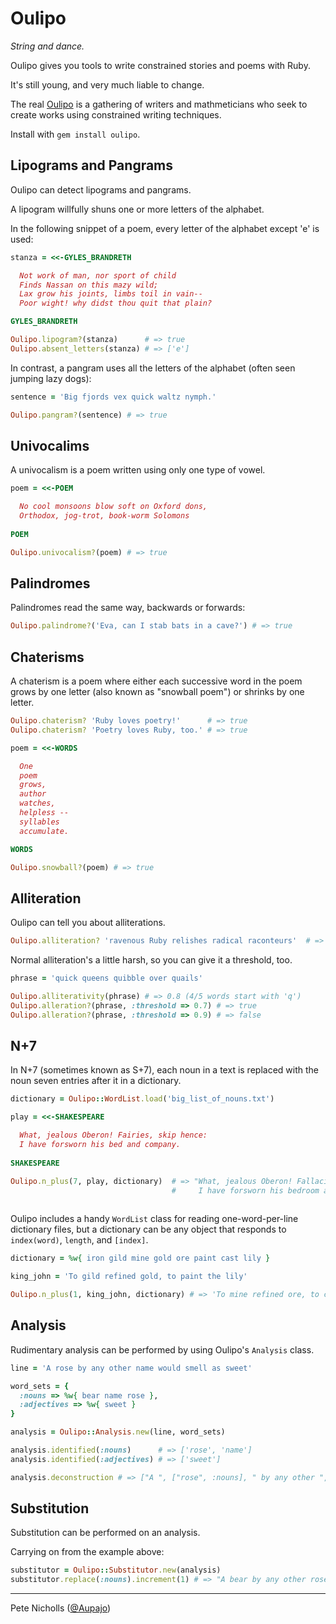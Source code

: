 # Oulipo

_String and dance._

Oulipo gives you tools to write constrained stories and poems with Ruby.

It's still young, and very much liable to change.

The real [Oulipo](http://en.wikipedia.org/wiki/Oulipo) is a gathering of writers and mathmeticians who seek to create works using constrained writing techniques.

Install with `gem install oulipo`.

## Lipograms and Pangrams

Oulipo can detect lipograms and pangrams.

A lipogram willfully shuns one or more letters of the alphabet.

In the following snippet of a poem, every letter of the alphabet except 'e' is used:

```ruby
stanza = <<-GYLES_BRANDRETH

  Not work of man, nor sport of child
  Finds Nassan on this mazy wild;
  Lax grow his joints, limbs toil in vain--
  Poor wight! why didst thou quit that plain?

GYLES_BRANDRETH

Oulipo.lipogram?(stanza)      # => true
Oulipo.absent_letters(stanza) # => ['e']
```

In contrast, a pangram uses all the letters of the alphabet (often seen jumping lazy dogs):

```ruby
sentence = 'Big fjords vex quick waltz nymph.'

Oulipo.pangram?(sentence) # => true
```

## Univocalims

A univocalism is a poem written using only one type of vowel.

```ruby
poem = <<-POEM

  No cool monsoons blow soft on Oxford dons,
  Orthodox, jog-trot, book-worm Solomons
  
POEM

Oulipo.univocalism?(poem) # => true
```

## Palindromes

Palindromes read the same way, backwards or forwards:

```ruby
Oulipo.palindrome?('Eva, can I stab bats in a cave?') # => true
```

## Chaterisms

A chaterism is a poem where either each successive word in the poem grows by one letter (also known as "snowball poem") or shrinks by one letter.

```ruby
Oulipo.chaterism? 'Ruby loves poetry!'      # => true
Oulipo.chaterism? 'Poetry loves Ruby, too.' # => true

poem = <<-WORDS  

  One
  poem
  grows,
  author
  watches,
  helpless --
  syllables
  accumulate.

WORDS

Oulipo.snowball?(poem) # => true
```

## Alliteration

Oulipo can tell you about alliterations.

```ruby
Oulipo.alliteration? 'ravenous Ruby relishes radical raconteurs'  # => true
```

Normal alliteration's a little harsh, so you can give it a threshold, too.

```ruby
phrase = 'quick queens quibble over quails'

Oulipo.alliterativity(phrase) # => 0.8 (4/5 words start with 'q')
Oulipo.alleration?(phrase, :threshold => 0.7) # => true 
Oulipo.alleration?(phrase, :threshold => 0.9) # => false
```

## N+7

In N+7 (sometimes known as S+7), each noun in a text is replaced with the noun seven entries after it in a dictionary.

```ruby
dictionary = Oulipo::WordList.load('big_list_of_nouns.txt')

play = <<-SHAKESPEARE

  What, jealous Oberon! Fairies, skip hence:
  I have forsworn his bed and company.
  
SHAKESPEARE

Oulipo.n_plus(7, play, dictionary)  # => "What, jealous Oberon! Fallacies, skulk hence:
                                    #     I have forsworn his bedroom and compensation."
 
```

Oulipo includes a handy `WordList` class for reading one-word-per-line dictionary files, but a dictionary can be any object that responds to `index(word)`, `length`, and `[index]`.

```ruby
dictionary = %w{ iron gild mine gold ore paint cast lily }

king_john = 'To gild refined gold, to paint the lily'

Oulipo.n_plus(1, king_john, dictionary) # => 'To mine refined ore, to cast the iron'
```

## Analysis

Rudimentary analysis can be performed by using Oulipo's `Analysis` class.

```ruby
line = 'A rose by any other name would smell as sweet'

word_sets = {
  :nouns => %w{ bear name rose },
  :adjectives => %w{ sweet }
}

analysis = Oulipo::Analysis.new(line, word_sets)

analysis.identified(:nouns)      # => ['rose', 'name']
analysis.identified(:adjectives) # => ['sweet']

analysis.deconstruction # => ["A ", ["rose", :nouns], " by any other ", ["name", :nouns], " would smell as ", ["sweet", :adjectives]]
```

## Substitution

Substitution can be performed on an analysis.

Carrying on from the example above:

```ruby
substitutor = Oulipo::Substitutor.new(analysis)
substitutor.replace(:nouns).increment(1) # => "A bear by any other rose would smell as sweet"
```

---

Pete Nicholls ([@Aupajo](http://twitter.com/Aupajo))
